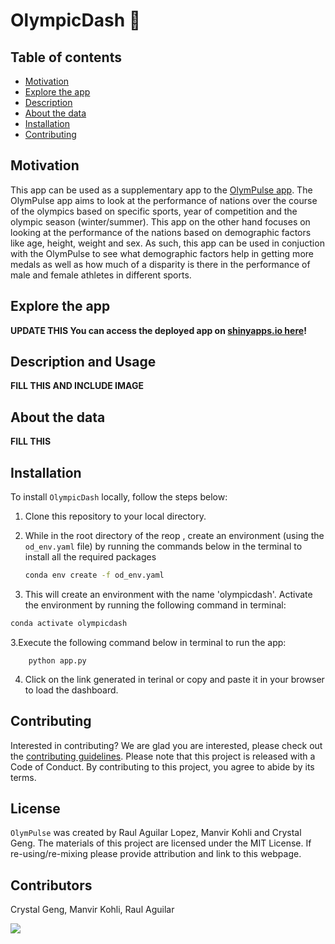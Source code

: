 # OlympicDash 🥇

## Table of contents

- [Motivation](#motivation)
- [Explore the app](#explore-the-app)
- [Description](#description)
- [About the data](#about-the-data)
- [Installation](#installation)
- [Contributing](#contributing)

## Motivation

This app can be used as a supplementary app to the [OlymPulse app](https://tetrahydrofuran.shinyapps.io/olympulse/). The OlymPulse app aims to look at the performance of nations over the course of the olympics based on specific sports,  year of competition and the olympic season (winter/summer). This app on the other hand focuses on looking at the performance of the nations based on demographic factors like age, height, weight and sex. As such, this app can be used in conjuction with the OlymPulse to see what demographic factors help in getting more medals as well as how much of a disparity is there in the performance of male and female athletes in different sports.

## Explore the app

**UPDATE THIS You can access the deployed app on [shinyapps.io here](https://tetrahydrofuran.shinyapps.io/olympulse/)!**

## Description and Usage

**FILL THIS AND INCLUDE IMAGE**

## About the data

**FILL THIS**
## Installation

To install `OlympicDash` locally, follow the steps below:

1. Clone this repository to your local directory.

2. While in the root directory of the reop , create an environment (using the `od_env.yaml` file) by running the commands below in the terminal to install all the required packages

    ``` bash
    conda env create -f od_env.yaml
    ```

3. This will create an environment with the name 'olympicdash'. Activate the environment by running the following command in terminal:

  ```bash
  conda activate olympicdash
  ```

3.Execute the following command below in terminal to run the app:

        python app.py

4. Click on the link generated in terinal or copy and paste it in your browser to load the dashboard.

## Contributing

Interested in contributing? We are glad you are interested, please check out the [contributing guidelines](https://github.com/UBC-MDS/OlymPulse/blob/main/CONTRIBUTING.md). Please note that this project is released with a Code of Conduct. By contributing to this project, you agree to abide by its terms.

## License

`OlymPulse` was created by Raul Aguilar Lopez, Manvir Kohli and Crystal Geng. The materials of this project are licensed under the MIT License. If re-using/re-mixing please provide attribution and link to this webpage.

## Contributors

Crystal Geng, Manvir Kohli, Raul Aguilar

<a href="https://github.com/UBC-MDS/OlymPulse/graphs/contributors">
  <img src="https://contrib.rocks/image?repo=UBC-MDS/OlymPulse" />
</a>
